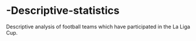 # -Descriptive-statistics
Descriptive analysis of football teams which have participated in the La Liga Cup.
